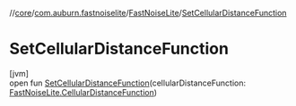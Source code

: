 //[core](../../../index.md)/[com.auburn.fastnoiselite](../index.md)/[FastNoiseLite](index.md)/[SetCellularDistanceFunction](-set-cellular-distance-function.md)

# SetCellularDistanceFunction

[jvm]\
open fun [SetCellularDistanceFunction](-set-cellular-distance-function.md)(cellularDistanceFunction: [FastNoiseLite.CellularDistanceFunction](-cellular-distance-function/index.md))
